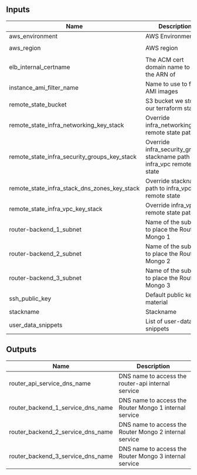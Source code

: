 
## Inputs

| Name | Description | Type | Default | Required |
|------|-------------|:----:|:-----:|:-----:|
| aws_environment | AWS Environment | string | - | yes |
| aws_region | AWS region | string | `eu-west-1` | no |
| elb_internal_certname | The ACM cert domain name to find the ARN of | string | - | yes |
| instance_ami_filter_name | Name to use to find AMI images | string | `` | no |
| remote_state_bucket | S3 bucket we store our terraform state in | string | - | yes |
| remote_state_infra_networking_key_stack | Override infra_networking remote state path | string | `` | no |
| remote_state_infra_security_groups_key_stack | Override infra_security_groups stackname path to infra_vpc remote state | string | `` | no |
| remote_state_infra_stack_dns_zones_key_stack | Override stackname path to infra_vpc remote state | string | `` | no |
| remote_state_infra_vpc_key_stack | Override infra_vpc remote state path | string | `` | no |
| router-backend_1_subnet | Name of the subnet to place the Router Mongo 1 | string | - | yes |
| router-backend_2_subnet | Name of the subnet to place the Router Mongo 2 | string | - | yes |
| router-backend_3_subnet | Name of the subnet to place the Router Mongo 3 | string | - | yes |
| ssh_public_key | Default public key material | string | - | yes |
| stackname | Stackname | string | - | yes |
| user_data_snippets | List of user-data snippets | list | - | yes |

## Outputs

| Name | Description |
|------|-------------|
| router_api_service_dns_name | DNS name to access the router-api internal service |
| router_backend_1_service_dns_name | DNS name to access the Router Mongo 1 internal service |
| router_backend_2_service_dns_name | DNS name to access the Router Mongo 2 internal service |
| router_backend_3_service_dns_name | DNS name to access the Router Mongo 3 internal service |

